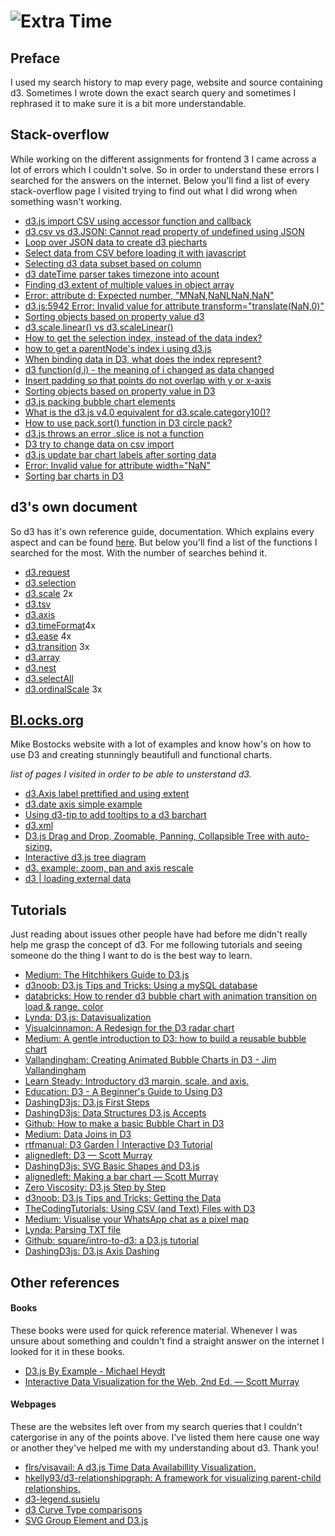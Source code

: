 # ![Extra Time][banner]

## Preface
I used my search history to map every page, website and source containing d3. Sometimes I wrote down the exact search query and sometimes I rephrased it to make sure it is a bit more understandable.

## Stack-overflow
While working on the different assignments for frontend 3 I came across a lot of errors which I couldn't solve. So in order to understand these errors I searched for the answers on the internet. Below you'll find a list of every stack-overflow page I visited trying to find out what I did wrong when something wasn't working.
* [d3.js import CSV using accessor function and callback](https://stackoverflow.com/questions/21008508/d3-js-import-csv-using-accessor-function-and-callback)
* [d3.csv vs d3.JSON: Cannot read property of undefined using JSON](https://stackoverflow.com/questions/33632629/d3-csv-vs-d3-json-cannot-read-property-length-of-undefined-using-json-data)
* [Loop over JSON data to create d3 piecharts](https://stackoverflow.com/questions/44272103/loop-over-json-data-to-create-d3-pie-charts)
* [Select data from CSV before loading it with javascript](https://stackoverflow.com/questions/10615290/select-data-from-a-csv-before-loading-it-with-javascript-d3-library)
* [Selecting d3 data subset based on column](https://stackoverflow.com/questions/19116103/selecting-d3-data-subset-based-on-column)
* [d3 dateTime parser takes timezone into acount](https://stackoverflow.com/questions/33755972/d3-datetime-parser-takes-into-account-timezone)
* [Finding d3.extent of multiple values in object array](https://stackoverflow.com/questions/29493843/finding-d3-extent-of-multiple-values-in-object-array)
* [Error: <path> attribute d: Expected number, "MNaN,NaNLNaN,NaN"](https://stackoverflow.com/questions/37252425/d3-js-d3-min-js1-error-path-attribute-d-expected-number-mnan-nanlnan-na)
* [d3.js:5942 Error: Invalid value for <g> attribute transform="translate(NaN,0)"](https://stackoverflow.com/questions/29571724/d3-js5942-error-invalid-value-for-g-attribute-transform-translatenan-0)
* [Sorting objects based on property value d3](https://stackoverflow.com/questions/25168086/sorting-objects-based-on-property-value-in-d3)
* [d3.scale.linear() vs d3.scaleLinear()](https://stackoverflow.com/questions/35953892/d3-scale-linear-vs-d3-scalelinear)
* [How to get the selection index, instead of the data index?](https://stackoverflow.com/questions/36699913/d3-js-how-to-get-the-selection-index-instead-of-the-data-index)
* [how to get a parentNode's index i using d3.js](https://stackoverflow.com/questions/20221636/how-to-get-a-parentnodes-index-i-using-d3-js)
* [When binding data in D3, what does the index represent?](https://stackoverflow.com/questions/30492593/when-binding-data-in-d3-what-does-the-index-represent)
* [d3 function(d,i) - the meaning of i changed as data changed](https://stackoverflow.com/questions/20853402/d3-functiond-i-the-meaning-of-i-changed-as-data-changed)
* [Insert padding so that points do not overlap with y or x-axis](https://stackoverflow.com/questions/34888205/insert-padding-so-that-points-do-not-overlap-with-y-or-x-axis)
* [Sorting objects based on property value in D3](https://stackoverflow.com/questions/25168086/sorting-objects-based-on-property-value-in-d3)
* [d3.js packing bubble chart elements](https://stackoverflow.com/questions/28411736/d3-js-packing-bubble-chart-elements)
* [What is the d3.js v4.0 equivalent for d3.scale.category10()?](https://stackoverflow.com/questions/38391411/what-is-the-d3-js-v4-0-equivalent-for-d3-scale-category10)
* [How to use pack.sort() function in D3 circle pack? ](https://stackoverflow.com/questions/14642077/how-to-use-pack-sort-function-in-d3-circle-pack)
* [d3.js throws an error .slice is not a function](https://stackoverflow.com/questions/33946833/d3-js-throws-an-error-t-slice-is-not-a-function)
* [D3 try to change data on csv import](https://stackoverflow.com/questions/37363977/d3-try-to-change-data-on-csv-import)
* [d3.js update bar chart labels after sorting data](https://stackoverflow.com/questions/20753904/d3-js-update-bar-chart-labels-after-sorting-data)
* [Error: Invalid value for <rect> attribute width="NaN"](https://stackoverflow.com/questions/18265012/error-invalid-value-for-rect-attribute-width-nan)
* [Sorting bar charts in D3](https://stackoverflow.com/questions/25190556/sorting-bar-charts-in-d3)

## d3's own document
So d3 has it's own reference guide, documentation. Which explains every aspect and can be found [here](https://github.com/d3/d3/blob/master/API.md). But below you'll find a list of the functions I searched for the most. With the number of searches behind it.

* [d3.request](https://github.com/d3/d3-request/blob/master/README.md#json)
* [d3.selection](https://github.com/d3/d3-selection)
* [d3.scale](https://github.com/d3/d3-scale) 2x
* [d3.tsv](https://gist.github.com/mbostock/3305937)
* [d3.axis](https://github.com/d3/d3-axis)
* [d3.timeFormat](https://github.com/d3/d3-time-format)4x 
* [d3.ease](https://github.com/d3/d3-ease) 4x
* [d3.transition](https://github.com/d3/d3-transition) 3x
* [d3.array](https://github.com/d3/d3-array)
* [d3.nest](http://bl.ocks.org/phoebebright/raw/3176159/)
* [d3.selectAll](http://bl.ocks.org/Kcnarf/9e4813ba03ef34beac6e)
* [d3.ordinalScale](https://github.com/d3/d3/wiki/ordinal-scales) 3x

## [Bl.ocks.org](http://bl.ocks.org)
Mike Bostocks website with a lot of examples and know how's on how to use D3 and creating stunningly beautifull and functional charts.

*list of pages I visited in order to be able to unsterstand d3.*
* [d3.Axis label prettified and using extent](http://bl.ocks.org/phoebebright/3061203)
* [d3.date axis simple example](http://bl.ocks.org/phoebebright/3059392)
* [Using d3-tip to add tooltips to a d3 barchart](http://bl.ocks.org/Caged/6476579)
* [d3.xml](http://bl.ocks.org/lgrammel/2772585)
* [D3.js Drag and Drop, Zoomable, Panning, Collapsible Tree with auto-sizing.](http://bl.ocks.org/robschmuecker/7880033)
* [Interactive d3.js tree diagram](http://bl.ocks.org/d3noob/8375092)
* [d3. example: zoom, pan and axis rescale](http://bl.ocks.org/stepheneb/1182434)
* [d3 | loading external data](https://bl.ocks.org/eesur/9646032)

## Tutorials
Just reading about issues other people have had before me didn't really help me grasp the concept of d3. For me following tutorials and seeing someone do the thing I want to do is the best way to learn.

* [Medium: The Hitchhikers Guide to D3.js](https://medium.com/@enjalot/the-hitchhikers-guide-to-d3-js-a8552174733a)
* [d3noob: D3.js Tips and Tricks: Using a mySQL database](http://www.d3noob.org/2013/02/using-mysql-database-as-source-of-data.html)
* [databricks: How to render d3 bubble chart with animation transition on load & range. color](https://forums.databricks.com/questions/12258/how-to-render-d3-bubble-chart-with-animation-trans.html)
* [Lynda: D3.js: Datavisualization](
https://www.lynda.com/D3js-tutorials/Data-Visualization-D3js/162449-2.html?srchtrk=index%3a8%0alinktypeid%3a2%0aq%3ad3%0apage%3a1%0as%3arelevance%0asa%3atrue%0aproducttypeid%3a2)
* [Visualcinnamon: A Redesign for the D3 radar chart](https://www.visualcinnamon.com/2015/10/different-look-d3-radar-chart.html)
* [Medium: A gentle introduction to D3: how to build a reusable bubble chart](https://medium.freecodecamp.org/a-gentle-introduction-to-d3-how-to-build-a-reusable-bubble-chart-9106dc4f6c46?gi=1efda7611030)
* [Vallandingham: Creating Animated Bubble Charts in D3 - Jim Vallandingham](http://vallandingham.me/bubble_charts_in_d3.html)
* [Learn Steady: Introductory d3 margin, scale, and axis. ](http://www.learnsteady.com/introductory-d3-margin-scale-and-axis/)
* [Education: D3 - A Beginner's Guide to Using D3](https://website.education.wisc.edu/~swu28/d3t/visualization.html)
* [DashingD3js: D3.js First Steps](https://www.dashingd3js.com/d3js-first-steps)
* [DashingD3js: Data Structures D3.js Accepts](https://www.dashingd3js.com/data-structures-d3js-accepts)
* [Github: How to make a basic Bubble Chart in D3](https://jrue.github.io/coding/2014/exercises/basicbubblepackchart/)
* [Medium: Data Joins in D3](https://medium.com/@parrish/data-joins-in-d3-16ab56d8f14e)
* [rtfmanual: D3 Garden | Interactive D3 Tutorial](https://www.rtfmanual.io/d3garden/)
* [alignedleft: D3 — Scott Murray](http://alignedleft.com/tutorials/d3/)
* [DashingD3js: SVG Basic Shapes and D3.js](https://www.dashingd3js.com/svg-basic-shapes-and-d3js)
* [alignedleft: Making a bar chart — Scott Murray](http://alignedleft.com/tutorials/d3/making-a-bar-chart)
* [Zero Viscosity: D3.js Step by Step](http://zeroviscosity.com/category/d3-js-step-by-step)
* [d3noob: D3.js Tips and Tricks: Getting the Data](http://www.d3noob.org/2012/12/getting-data.html)
* [TheCodingTutorials: Using CSV (and Text) Files with D3](http://thecodingtutorials.blogspot.nl/2012/07/using-csv-and-text-files-with-d3.html)
* [Medium: Visualise your WhatsApp chat as a pixel map](https://medium.com/@ivan.bacher/visualise-your-whatsapp-chat-as-a-pixel-map-68cc613bbf0b)
* [Lynda: Parsing TXT file](https://www.lynda.com/D3-js-tutorials/Parsing-TXT-file/504428/549428-4.html)
* [Github: square/intro-to-d3: a D3.js tutorial](https://github.com/square/intro-to-d3)
* [DashingD3js: D3.js Axis Dashing](https://www.dashingd3js.com/d3js-axes)

## Other references
#### Books
These books were used for quick reference material. Whenever I was unsure about something and couldn't find a straight answer on the internet I looked for it in these books.

* [D3.js By Example - Michael Heydt](https://books.google.nl/books?id=RjjlCwAAQBAJ&pg=PA63&lpg=PA63&dq=transform+d,+i+function+return&source=bl&ots=NMRHq6gZmP&sig=fhOv7KBkhtCAShOJ-2LTF4BN8Eg&hl=nl&sa=X&ved=0ahUKEwj8qvzE1ePWAhVMSRoKHdKVA5gQ6AEIVTAG)
* [Interactive Data Visualization for the Web, 2nd Ed. — Scott Murray](http://alignedleft.com/work/d3-book-2e)

#### Webpages
These are the websites left over from my search queries that I couldn't catergorise in any of the points above. I've listed them here cause one way or another they've helped me with my understanding about d3. Thank you!
* [flrs/visavail: A d3.js Time Data Availabillity Visualization.](https://github.com/flrs/visavail)
* [hkelly93/d3-relationshipgraph: A framework for visualizing parent-child relationships.](https://github.com/hkelly93/d3-relationshipgraph)
* [d3-legend.susielu](http://d3-legend.susielu.com/)
* [d3 Curve Type comparisons](https://cemrajc.github.io/d3-curve-comparison/)
* [SVG Group Element and D3.js](https://www.dashingd3js.com/svg-group-element-and-d3js)

[banner]: https://cdn.rawgit.com/cmda-fe3/logo/9fd877f/banner-extra-time.svg

[et]: https://github.com/cmda-fe3/course-17-18/blob/master/participation.md#extra-time

[fe3]: https://github.com/cmda-fe3

[cmda]: https://github.com/cmda

[pages]: https://pages.github.com

